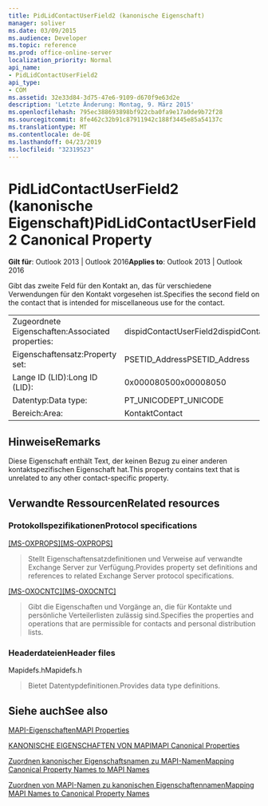 ```yaml
---
title: PidLidContactUserField2 (kanonische Eigenschaft)
manager: soliver
ms.date: 03/09/2015
ms.audience: Developer
ms.topic: reference
ms.prod: office-online-server
localization_priority: Normal
api_name:
- PidLidContactUserField2
api_type:
- COM
ms.assetid: 32e33d84-3d75-47e6-9109-d670f9e63d2e
description: 'Letzte Änderung: Montag, 9. März 2015'
ms.openlocfilehash: 795ec388693898bf922cba0fa9e17a0de9b72f28
ms.sourcegitcommit: 8fe462c32b91c87911942c188f3445e85a54137c
ms.translationtype: MT
ms.contentlocale: de-DE
ms.lasthandoff: 04/23/2019
ms.locfileid: "32319523"
---
```

# <a name="pidlidcontactuserfield2-canonical-property"></a><span data-ttu-id="c81c2-103">PidLidContactUserField2 (kanonische Eigenschaft)</span><span class="sxs-lookup"><span data-stu-id="c81c2-103">PidLidContactUserField2 Canonical Property</span></span>

  
  
<span data-ttu-id="c81c2-104">**Gilt für**: Outlook 2013 | Outlook 2016</span><span class="sxs-lookup"><span data-stu-id="c81c2-104">**Applies to**: Outlook 2013 | Outlook 2016</span></span> 
  
<span data-ttu-id="c81c2-105">Gibt das zweite Feld für den Kontakt an, das für verschiedene Verwendungen für den Kontakt vorgesehen ist.</span><span class="sxs-lookup"><span data-stu-id="c81c2-105">Specifies the second field on the contact that is intended for miscellaneous use for the contact.</span></span>
  
|||
|:-----|:-----|
|<span data-ttu-id="c81c2-106">Zugeordnete Eigenschaften:</span><span class="sxs-lookup"><span data-stu-id="c81c2-106">Associated properties:</span></span>  <br/> |<span data-ttu-id="c81c2-107">dispidContactUserField2</span><span class="sxs-lookup"><span data-stu-id="c81c2-107">dispidContactUserField2</span></span>  <br/> |
|<span data-ttu-id="c81c2-108">Eigenschaftensatz:</span><span class="sxs-lookup"><span data-stu-id="c81c2-108">Property set:</span></span>  <br/> |<span data-ttu-id="c81c2-109">PSETID_Address</span><span class="sxs-lookup"><span data-stu-id="c81c2-109">PSETID_Address</span></span>  <br/> |
|<span data-ttu-id="c81c2-110">Lange ID (LID):</span><span class="sxs-lookup"><span data-stu-id="c81c2-110">Long ID (LID):</span></span>  <br/> |<span data-ttu-id="c81c2-111">0x00008050</span><span class="sxs-lookup"><span data-stu-id="c81c2-111">0x00008050</span></span>  <br/> |
|<span data-ttu-id="c81c2-112">Datentyp:</span><span class="sxs-lookup"><span data-stu-id="c81c2-112">Data type:</span></span>  <br/> |<span data-ttu-id="c81c2-113">PT_UNICODE</span><span class="sxs-lookup"><span data-stu-id="c81c2-113">PT_UNICODE</span></span>  <br/> |
|<span data-ttu-id="c81c2-114">Bereich:</span><span class="sxs-lookup"><span data-stu-id="c81c2-114">Area:</span></span>  <br/> |<span data-ttu-id="c81c2-115">Kontakt</span><span class="sxs-lookup"><span data-stu-id="c81c2-115">Contact</span></span>  <br/> |
   
## <a name="remarks"></a><span data-ttu-id="c81c2-116">Hinweise</span><span class="sxs-lookup"><span data-stu-id="c81c2-116">Remarks</span></span>

<span data-ttu-id="c81c2-117">Diese Eigenschaft enthält Text, der keinen Bezug zu einer anderen kontaktspezifischen Eigenschaft hat.</span><span class="sxs-lookup"><span data-stu-id="c81c2-117">This property contains text that is unrelated to any other contact-specific property.</span></span>
  
## <a name="related-resources"></a><span data-ttu-id="c81c2-118">Verwandte Ressourcen</span><span class="sxs-lookup"><span data-stu-id="c81c2-118">Related resources</span></span>

### <a name="protocol-specifications"></a><span data-ttu-id="c81c2-119">Protokollspezifikationen</span><span class="sxs-lookup"><span data-stu-id="c81c2-119">Protocol specifications</span></span>

<span data-ttu-id="c81c2-120">[[MS-OXPROPS]](https://msdn.microsoft.com/library/f6ab1613-aefe-447d-a49c-18217230b148%28Office.15%29.aspx)</span><span class="sxs-lookup"><span data-stu-id="c81c2-120">[[MS-OXPROPS]](https://msdn.microsoft.com/library/f6ab1613-aefe-447d-a49c-18217230b148%28Office.15%29.aspx)</span></span>
  
> <span data-ttu-id="c81c2-121">Stellt Eigenschaftensatzdefinitionen und Verweise auf verwandte Exchange Server zur Verfügung.</span><span class="sxs-lookup"><span data-stu-id="c81c2-121">Provides property set definitions and references to related Exchange Server protocol specifications.</span></span>
    
<span data-ttu-id="c81c2-122">[[MS-OXOCNTC]](https://msdn.microsoft.com/library/9b636532-9150-4836-9635-9c9b756c9ccf%28Office.15%29.aspx)</span><span class="sxs-lookup"><span data-stu-id="c81c2-122">[[MS-OXOCNTC]](https://msdn.microsoft.com/library/9b636532-9150-4836-9635-9c9b756c9ccf%28Office.15%29.aspx)</span></span>
  
> <span data-ttu-id="c81c2-123">Gibt die Eigenschaften und Vorgänge an, die für Kontakte und persönliche Verteilerlisten zulässig sind.</span><span class="sxs-lookup"><span data-stu-id="c81c2-123">Specifies the properties and operations that are permissible for contacts and personal distribution lists.</span></span>
    
### <a name="header-files"></a><span data-ttu-id="c81c2-124">Headerdateien</span><span class="sxs-lookup"><span data-stu-id="c81c2-124">Header files</span></span>

<span data-ttu-id="c81c2-125">Mapidefs.h</span><span class="sxs-lookup"><span data-stu-id="c81c2-125">Mapidefs.h</span></span>
  
> <span data-ttu-id="c81c2-126">Bietet Datentypdefinitionen.</span><span class="sxs-lookup"><span data-stu-id="c81c2-126">Provides data type definitions.</span></span>
    
## <a name="see-also"></a><span data-ttu-id="c81c2-127">Siehe auch</span><span class="sxs-lookup"><span data-stu-id="c81c2-127">See also</span></span>



[<span data-ttu-id="c81c2-128">MAPI-Eigenschaften</span><span class="sxs-lookup"><span data-stu-id="c81c2-128">MAPI Properties</span></span>](mapi-properties.md)
  
[<span data-ttu-id="c81c2-129">KANONISCHE EIGENSCHAFTEN VON MAPI</span><span class="sxs-lookup"><span data-stu-id="c81c2-129">MAPI Canonical Properties</span></span>](mapi-canonical-properties.md)
  
[<span data-ttu-id="c81c2-130">Zuordnen kanonischer Eigenschaftsnamen zu MAPI-Namen</span><span class="sxs-lookup"><span data-stu-id="c81c2-130">Mapping Canonical Property Names to MAPI Names</span></span>](mapping-canonical-property-names-to-mapi-names.md)
  
[<span data-ttu-id="c81c2-131">Zuordnen von MAPI-Namen zu kanonischen Eigenschaftennamen</span><span class="sxs-lookup"><span data-stu-id="c81c2-131">Mapping MAPI Names to Canonical Property Names</span></span>](mapping-mapi-names-to-canonical-property-names.md)

